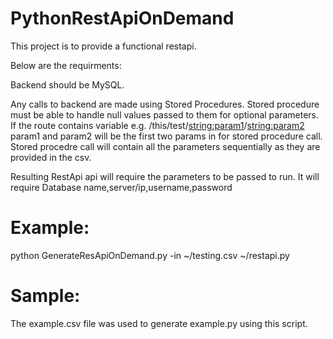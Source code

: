 # PythonRestApiOnDemand
This project is to provide a functional restapi.

Below are the requirments:

Backend should be MySQL.

Any calls to backend are made using Stored Procedures.
Stored procedure must be able to handle null values passed to them for optional parameters.
If the route contains variable e.g. /this/test/<string:param1>/<string:param2> param1 and param2 will be the first two params
in for stored procedure call.
Stored procedre call will contain all the parameters sequentially as they are provided in the csv.

Resulting RestApi api will require the parameters to be passed to run. 
It will require Database name,server/ip,username,password

Example:
========

python GenerateResApiOnDemand.py -in ~/testing.csv ~/restapi.py


Sample:
======

The example.csv file was used to generate example.py using this script.

